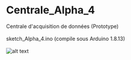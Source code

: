 # Centrale_Alpha_4
Centrale d'acquisition de données (Prototype)<br>
<br>
sketch_Alpha_4.ino (compile sous Arduino 1.8.13)<br>
<br>
![alt text](https://entropie.org/3615/wp-content/uploads/2021/04/DSC_0914-2000.jpg)<br>
